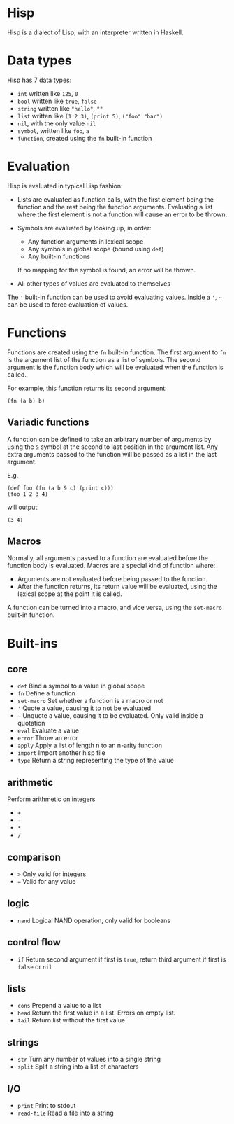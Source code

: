 # Hisp

Hisp is a dialect of Lisp, with an interpreter written in Haskell.

# Data types
Hisp has 7 data types:

- `int` written like `125`, `0`
- `bool` written like `true`, `false`
- `string` written like `"hello"`, `""`
- `list` written like `(1 2 3)`, `(print 5)`, `("foo" "bar")`
- `nil`, with the only value `nil`
- `symbol`, written like `foo`, `a`
- `function`, created using the `fn` built-in function

# Evaluation
Hisp is evaluated in typical Lisp fashion:
- Lists are evaluated as function calls, with the first element being the function and the rest being the function arguments.
Evaluating a list where the first element is not a function will cause an error to be thrown.
- Symbols are evaluated by looking up, in order:
    - Any function arguments in lexical scope
    - Any symbols in global scope (bound using `def`)
    - Any built-in functions

    If no mapping for the symbol is found, an error will be thrown.
- All other types of values are evaluated to themselves

The `'` built-in function can be used to avoid evaluating values. Inside a `'`, `~` can be used to force evaluation of values.

# Functions

Functions are created using the `fn` built-in function. The first argument to `fn` is the argument list of the function as a list of symbols.
The second argument is the function body which will be evaluated when the function is called.

For example, this function returns its second argument: 
```
(fn (a b) b)
```

## Variadic functions

A function can be defined to take an arbitrary number of arguments by using the `&` symbol at the second to last position in the argument list.
Any extra arguments passed to the function will be passed as a list in the last argument.

E.g. 

```
(def foo (fn (a b & c) (print c)))
(foo 1 2 3 4)
```

will output:
```
(3 4)
```

## Macros

Normally, all arguments passed to a function are evaluated before the function body is evaluated.
Macros are a special kind of function where:
- Arguments are not evaluated before being passed to the function.
- After the function returns, its return value will be evaluated, using the lexical scope at the point it is called.

A function can be turned into a macro, and vice versa, using the `set-macro` built-in function.

# Built-ins

## core
- `def` Bind a symbol to a value in global scope
- `fn` Define a function
- `set-macro` Set whether a function is a macro or not
- `'` Quote a value, causing it to not be evaluated
- `~` Unquote a value, causing it to be evaluated. Only valid inside a quotation
- `eval` Evaluate a value
- `error` Throw an error
- `apply` Apply a list of length n to an n-arity function
- `import` Import another hisp file 
- `type` Return a string representing the type of the value

## arithmetic
Perform arithmetic on integers

- `+`
- `-`
- `*`
- `/`

## comparison
- `>` Only valid for integers
- `=` Valid for any value

## logic
- `nand` Logical NAND operation, only valid for booleans

## control flow
- `if` Return second argument if first is `true`, return third argument if first is `false` or `nil`

## lists
- `cons` Prepend a value to a list
- `head` Return the first value in a list. Errors on empty list.
- `tail` Return list without the first value

## strings
- `str` Turn any number of values into a single string
- `split` Split a string into a list of characters

## I/O
- `print` Print to stdout
- `read-file` Read a file into a string
